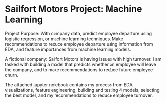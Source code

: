 # Sailfort Motors Project: Machine Learning
Project Purpose: With company data, predict employee departure using logistic regression, or machine learning techniques. Make recommendations to reduce employee departure using information from EDA, and feature importances from machine learning models.

A fictional company: Sailfort Motors is having issues with high turnover. I am tasked with building a model that predicts whether an employee will leave the company, and to make recommendations to reduce future employee churn. 

The attached jupyter notebook contains my process from EDA, visualizations, feature engineering, building and testing 4 models, selecting the best model, and my recommendations to reduce employee turnover.
